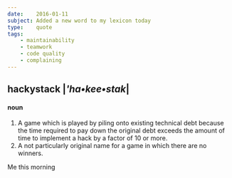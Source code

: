 ```yaml
---
date:    2016-01-11
subject: Added a new word to my lexicon today
type:    quote
tags:
    - maintainability
    - teamwork
    - code quality
    - complaining
---
```


## hackystack |_'ha•kee•stak_|

#### noun

1. A game which is played by piling onto existing technical debt because the time required to pay down the original debt exceeds the amount of time to implement a hack by a factor of 10 or more.
2. A not particularly original name for a game in which there are no winners.

<span class="quoth">Me this morning</span>
